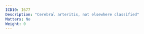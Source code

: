 ```yaml
---
ICD10: I677
Description: "Cerebral arteritis, not elsewhere classified"
Matters: No
Weight: 0
---
```


